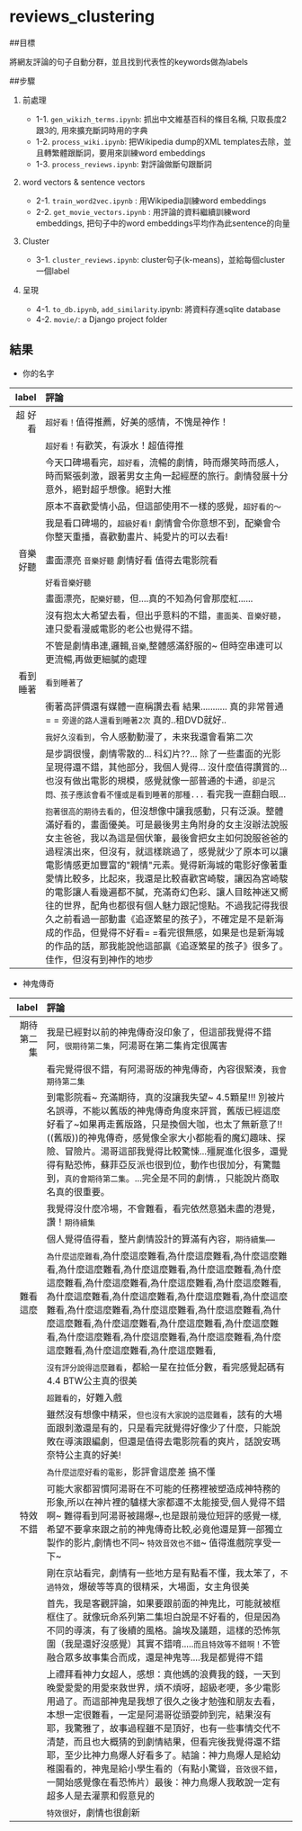 # reviews_clustering

##目標

將網友評論的句子自動分群，並且找到代表性的keywords做為labels

##步驟

1. 前處理
	- 1-1. `gen_wikizh_terms.ipynb`: 抓出中文維基百科的條目名稱, 只取長度2跟3的, 用來擴充斷詞時用的字典
	- 1-2. `process_wiki.ipynb`: 把Wikipedia dump的XML templates去除，並且轉繁體跟斷詞，要用來訓練word embeddings
	- 1-3. `process_reviews.ipynb`: 對評論做斷句跟斷詞

2. word vectors & sentence vectors
	- 2-1. `train_word2vec.ipynb` : 用Wikipedia訓練word embeddings
	- 2-2. `get_movie_vectors.ipynb` : 用評論的資料繼續訓練word embeddings, 把句子中的word embeddings平均作為此sentence的向量

3. Cluster
	- 3-1. `cluster_reviews.ipynb`: cluster句子(k-means)，並給每個cluster一個label 

4. 呈現
	- 4-1. `to_db.ipynb`, `add_similarity`.ipynb: 將資料存進sqlite database
	- 4-2. `movie/`: a Django project folder

## 結果

- 你的名字

| label | 評論 |
| ----------------: |:----------------------------|
| 超 好看 | `超好看！`值得推薦，好美的感情，不愧是神作！ |
|        | `超好看！`有歡笑，有淚水！超值得推 |
|        | 今天口碑場看完，`超好看`，流暢的劇情，時而爆笑時而感人，時而緊張刺激，跟著男女主角一起經歷的旅行。劇情發展十分意外，絕對超乎想像。絕對大推 | 
|        | 原本不喜歡愛情小品，但這部使用不一樣的感覺，`超好看的～` |
|        | 我是看口碑場的，`超級好看!` 劇情會令你意想不到，配樂會令你整天重播，喜歡動畫片、純愛片的可以去看! |
| 音樂 好聽 | 畫面漂亮 `音樂好聽` 劇情好看 值得去電影院看 |
|          | `好看音樂好聽` |
|          | 畫面漂亮，`配樂好聽`，但....真的不知為何會那麼紅...... |
|          | 沒有抱太大希望去看，但出乎意料的不錯，`畫面美、音樂好聽`，連只愛看漫威電影的老公也覺得不錯。 |
|          | 不管是劇情串連,邏輯,`音樂`,整體感滿舒服的~ 但時空串連可以更流暢,再做更細膩的處理 |
| 看到 睡著 | `看到睡著了` |
|           | 衝著高評價還有媒體一直稱讚去看 結果........... 真的非常普通 = = `旁邊的路人還看到睡著2次` 真的..租DVD就好.. |
|           | `我好久沒看到`，令人感動動漫了，未來我還會看第二次 |
|           | 是步調很慢，劇情零散的... 科幻片??... 除了一些畫面的光影呈現得還不錯，其他部分，我個人覺得... 沒什麼值得讚賞的... 也沒有做出電影的規模，感覺就像一部普通的卡通，`卻是沉悶、孩子應該會看不懂或是看到睡著的那種...` 看完我一直翻白眼... |
|           | `抱著很高的期待去看的`，但沒想像中讓我感動，只有泛淚。整體滿好看的，畫面優美。可是最後男主角附身的女主沒辦法說服女主爸爸，我以為這是個伏筆，最後會把女主如何說服爸爸的過程演出來，但沒有，就這樣跳過了，感覺就少了原本可以讓電影情感更加豐富的"親情"元素。覺得新海城的電影好像著重愛情比較多，比起來，我還是比較喜歡宮崎駿，讓因為宮崎駿的電影讓人看幾遍都不膩，充滿奇幻色彩、讓人目眩神迷又嚮往的世界，配角也都很有個人魅力跟記憶點。不過我記得我很久之前看過一部動畫《追逐繁星的孩子》，不確定是不是新海成的作品，但覺得不好看= =看完很無感，如果是也是新海城的作品的話，那我能說他這部贏《追逐繁星的孩子》很多了。佳作，但沒有到神作的地步 |


- 神鬼傳奇

| label | 評論 |
| ----------: |:----------------------------|
| 期待 第二集 | 我是已經對以前的神鬼傳奇沒印象了，但這部我覺得不錯阿，`很期待第二集`，阿湯哥在第二集肯定很厲害 |
|            | 看完覺得很不錯，有阿湯哥版的神鬼傳奇，內容很緊湊，`我會期待第二集` |
|            | 到電影院看~ 充滿期待，真的沒讓我失望~ 4.5顆星!!! 別被片名誤導，不能以舊版的神鬼傳奇角度來評賞，舊版已經這麼好看了~如果再走舊版路，只是換個大咖，也太了無新意了!! ((舊版))的神鬼傳奇，感覺像全家大小都能看的魔幻趣味、探險、冒險片。湯哥這部我覺得比較驚悚...殭屍進化很多，還覺得有點恐怖，蘇菲亞反派也很到位，動作也很加分，有驚豔到，`真的會期待第二集`。...完全是不同的劇情.，只能說片商取名真的很重要。 |
|            | 我覺得沒什麼冷場，不會難看，看完依然意猶未盡的港覺，讚！`期待續集` |
|            | 個人覺得值得看，整片劇情設計的算滿有內容，`期待續集⋯⋯` |
| 難看這麼 | `為什麼這麼難看`,為什麼這麼難看,為什麼這麼難看,為什麼這麼難看,為什麼這麼難看,為什麼這麼難看,為什麼這麼難看,為什麼這麼難看,為什麼這麼難看,為什麼這麼難看,為什麼這麼難看,為什麼這麼難看,為什麼這麼難看,為什麼這麼難看,為什麼這麼難看,為什麼這麼難看,為什麼這麼難看,為什麼這麼難看,為什麼這麼難看,為什麼這麼難看,為什麼這麼難看,為什麼這麼難看,為什麼這麼難看,為什麼這麼難看,為什麼這麼難看,為什麼這麼難看,為什麼這麼難看,為什麼這麼難看, |
|         | `沒有評分說得這麼難看`，都給一星在拉低分數，看完感覺起碼有4.4 BTW公主真的很美 |
|         | `超難看的`，好難入戲 |
|         | 雖然沒有想像中精采，`但也沒有大家說的這麼難看`，該有的大場面跟刺激還是有的，只是看完就覺得好像少了什麼，只能說敗在導演跟編劇，但還是值得去電影院看的爽片，話說安瑪奈特公主真的好美! |
|         | `為什麼這麼好看的電影`，影評會這麼差 搞不懂 |
| 特效 不錯 | 可能大家都習慣阿湯哥在不可能的任務裡被塑造成神特務的形象,所以在神片裡的驢樣大家都還不太能接受,個人覺得不錯啊~ 難得看到阿湯哥被踼爆~,也是跟前幾位短評的感覺一樣,希望不要拿來跟之前的神鬼傳奇比較,必竟他還是算一部獨立製作的影片,劇情也不同~ `特效音效也不錯`~ 值得進戲院享受一下~ |
|          | 剛在京站看完，劇情有一些地方是有點看不懂，我太笨了，`不過特效`，爆破等等真的很精采，大場面，女主角很美 |
|          | 首先，我是客觀評論，如果要跟前面的神鬼比，可能就被框框住了。就像玩命系列第二集坦白說是不好看的，但是因為不同的導演，有了後續的風格。論埃及議題，這樣的恐怖氛圍（我是還好沒感覺）其實不錯唷.....`而且特效等不錯啊！`不管融合眾多故事集合而成，還是神鬼等....我是都覺得不錯 |
|          | 上禮拜看神力女超人，感想：真他媽的浪費我的錢，一天到晚愛愛愛的用愛來救世界，煩不煩呀，超級老哽，多少電影用過了。而這部神鬼是我想了很久之後才勉強和朋友去看，本想一定很難看，一定是阿湯哥從頭耍帥到完，結果沒有耶，我驚雅了，故事過程雖不是頂好，也有一些事情交代不清楚，而且也大概猜的到劇情結果，但看完後我覺得還不錯耶，至少比神力鳥爆人好看多了。結論：神力鳥爆人是給幼稚園看的，神鬼是給小學生看的（有點小驚聳，`音效很不錯`，一開始感覺像在看恐怖片）最後：神力鳥爆人我敢說一定有超多人是去灌票和假意見的 |
|          | `特效很好`，劇情也很創新 |
